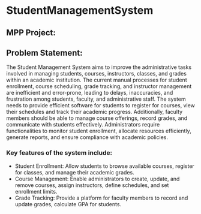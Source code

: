 # StudentManagementSystem
## MPP Project: 

## Problem Statement:
The Student Management System aims to improve the administrative tasks involved in managing students, courses, instructors, classes, and grades within an academic institution. The current manual processes for student enrollment, course scheduling, grade tracking, and instructor management are inefficient and error-prone, leading to delays, inaccuracies, and frustration among students, faculty, and administrative staff.
The system needs to provide efficient software for students to register for courses, view their schedules and track their academic progress. Additionally, faculty members should be able to manage course offerings, record grades, and communicate with students effectively. Administrators require functionalities to monitor student enrollment, allocate resources efficiently, generate reports, and ensure compliance with academic policies.
### Key features of the system include:
- Student Enrollment: Allow students to browse available courses, register for classes, and manage their academic grades.
- Course Management: Enable administrators to create, update, and remove courses, assign instructors, define schedules, and set enrollment limits.
- Grade Tracking: Provide a platform for faculty members to record and update grades, calculate GPA for students.
